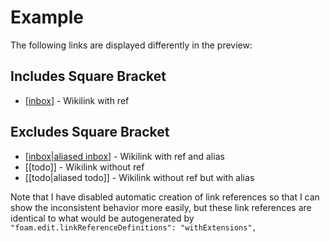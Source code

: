 # Example 

The following links are displayed differently in the preview: 

## Includes Square Bracket
- [[inbox]] - Wikilink with ref

## Excludes Square Bracket
- [[inbox|aliased inbox]] - Wikilink with ref and alias
- [[todo]] - Wikilink without ref
- [[todo|aliased todo]] - Wikilink without ref but with alias

Note that I have disabled automatic creation of link references so that I can
show the inconsistent behavior more easily, but these link references are
identical to what would be autogenerated by
`"foam.edit.linkReferenceDefinitions": "withExtensions",`

[inbox|aliased inbox]: inbox.md "Inbox"
[inbox]: inbox.md "Inbox"